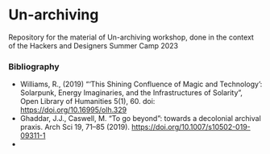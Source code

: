 # Un-archiving
Repository for the material of Un-archiving workshop, done in the context of the Hackers and Designers Summer Camp 2023

### Bibliography

* Williams, R., (2019) “‘This Shining Confluence of Magic and Technology’: Solarpunk, Energy Imaginaries, and the Infrastructures of Solarity”, Open Library of Humanities 5(1), 60. doi: https://doi.org/10.16995/olh.329
* Ghaddar, J.J., Caswell, M. “To go beyond”: towards a decolonial archival praxis. Arch Sci 19, 71–85 (2019). https://doi.org/10.1007/s10502-019-09311-1
* 
